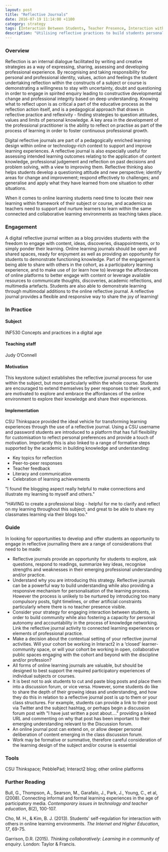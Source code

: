 ```yaml
---
layout: post
title: "Reflective Journals"
date: 2016-07-19 11:14:00 +1100
category: strategy
tags: [Interaction Between Students, Teacher Presence, Interaction with the Professions,] 
description: "Utilising reflective practices to build students personal and professional identity"
---
```


### Overview

Reflection is an internal dialogue facilitated by writing and creative strategies as a way of expressing, sharing, assessing and developing professional experience. By recognising and taking responsibility for personal and professional identity, values, action and feelings the student undertaking reflection within the constructs of a subject or course is demonstrating a willingness to stay with uncertainty, doubt and questioning in order to engage in spirited enquiry leading to constructive developmental change and professional integrity based on deep understanding. Knowing what to reflect upon is as critical a part of the educative process as the reflection action itself, and is a pedagogical approach that draws in reflective practice and reflexivity - finding strategies to question attitudes, values and limits of personal knowledge. A key area in the development of the professional practitioner is the ability to reflect on practise as part of the process of learning in order to foster continuous professional growth. 

Digital reflective journals are part of a pedagogically enriched learning design within online or technology-rich context to support and improve learning experiences. A reflective journal is also especially useful for assessing intended learning outcomes  relating to the application of content knowledge, professional judgement and reflection on past decisions and problem solving, with a view to improving them. Reflective thinking also helps students develop a questioning attitude and new perspective; identify areas for change and improvement; respond effectively to challenges; and generalise and apply what they have learned from one situation to other situations. 

When it comes to online learning students need time to locate their new learning within framework of their subject or course, and academics as teachers need to support and nurture learners to learn within the same connected and collaborative learning environments as teaching takes place. 

### Engagement

A digital reflective journal written as a blog provides students with the freedom to engage with content, ideas, discoveries, disappointments, or  to simply ponder their learning. Online learning journals should be open and shared spaces, ready for enjoyment as well as providing an opportunity for students to demonstrate functioning knowledge.  Part of the engagement is being able to share with others in the cohort, as a participatory learning experience, and to make use of  (or learn how to) leverage the affordances of online platforms to better engage with  content or  leverage available resources to communicate thoughts, discoveries, academic reflections, and multimedia artefacts. Students are also able to demonstrate learning through multimodal additions to the online reflective journal.  A reflective journal provides a flexible and responsive way to share the joy of learning!

### In Practice

#### Subject  

INF530 Concepts and practices in a digital age

#### Teaching staff 

Judy O’Connell

#### Motivation

This keystone subject establishes the reflective journal process for use within the subject, but more particularly within the whole course. Students are encouraged to extend themselves by peer responses to their work, and are motivated to explore and embrace the affordances of the online environment to explore their knowledge and share their experiences. 

#### Implementation

CSU Thinkspace provided the ideal vehicle for transforming learning experiences through the use of a reflective journal. Using a CSU username and password students are introduced to a platform that has full flexibility for customisation to reflect personal preferences and provide a touch of motivation. Importantly this is also linked to a range of  formative steps supported by the academic in building knowledge and understanding:

- Key topics for reflection
- Peer-to-peer responses
- Teacher feedback
- Literacy and communication
- Celebration of learning achievements

"I found the blogging aspect really helpful to make connections and illustrate my learning to myself and others."

"HAVING to create a professional blog - helpful for me to clarify and reflect on my learning throughout this subject; and great to be able to share my classmates learning via their blogs too."

### Guide

In looking for opportunities to develop and offer students an opportunity to engage in reflective journalling there are a range of considerations that need to be made:

- Reflective journals provide an opportunity for students to explore, ask questions, respond to readings, summarize key ideas, recognise strengths and weaknesses in their emerging professional understanding and/or practice. 
- Understand why you are introducing this strategy. Reflective journals can be a powerful way to build understanding while also providing a responsive mechanism for personalisation of the learning process. However the process is unlikely to be nurtured by introducing too many compulsory posts, tight timelines, or other artificial constraints particularly where there is no teacher presence visible.
- Consider your strategy for  engaging interaction between students, in order to build community while also fostering a capacity for personal autonomy and accountability in the process of knowledge networking. Link the reflective journal activity to connected learning experiences or elements of professional practice.
- Make a decision about the contextual setting of your reflective journal activities.  Will your cohort be working in Interact2 in a ‘closed’ learner-community space, or will your cohort be working in open, collaborative public spaces engaging with the cohort and beyond with the discipline and/or profession? 
- All forms of online learning journals are valuable, but should be designed to best support the required participatory experiences of individual subjects or courses. 
- It is best not to ask students to cut and paste blog posts and place them into a discussion forum, or vice versa. However, some students do like to share the depth of their growing ideas and understanding,  and how they do this in relation to a reflective journal post is up to them or your class structures. For example, students can provide a link to their post via Twitter and the subject hashtag, or perhaps begin a discussion forum post with "I have just written a post about…." providing a linked URL and commenting on why that post has been important to their emerging understanding relevant to the Discussion forum.
- An online journal post can extend on, or allow deeper personal deliberation of content emerging in the class discussion forum. 
- Work may be formative or summative, therefore careful consideration of the learning design of the subject and/or course is essential

### Tools

CSU Thinkspace; PebblePad; Interact2 blog; other online platforms

### Further Reading

<div class="apa-ref" markdown="1">

Bull, G., Thompson, A., Searson, M., Garafalo, J., Park, J., Young, C., et al, (2008). Connecting informal and formal learning experiences in the age of participatory media. *Contemporary issues in technology and teacher education*, 8(2), 100-107.

Cho, M. H., & Kim, B. J. (2013). Students' self-regulation for interaction with others in online learning environments. *The Internet and Higher Education*, *17*, 69-75.

Garrison, D.R. (2015). *Thinking collaboratively: Learning in a community of enquiry*. London: Taylor & Francis.

</div>
